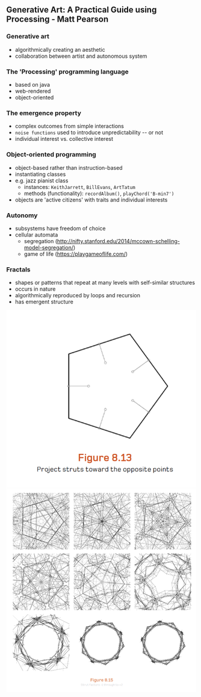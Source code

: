 
## Generative Art: A Practical Guide using Processing - Matt Pearson

### Generative art
- algorithmically creating an aesthetic
- collaboration between artist and autonomous system

### The 'Processing' programming language
- based on java
- web-rendered
- object-oriented

### The emergence property
- complex outcomes from simple interactions
- `noise functions` used to introduce unpredictability -- or not
- individual interest vs. collective interest

### Object-oriented programming
- object-based rather than instruction-based
- instantiating classes
- e.g. jazz pianist class
  - instances: `KeithJarrett`, `BillEvans`, `ArtTatum`
  - methods (functionality): `recordAlbum()`, `playChord('B-min7')`
- objects are 'active citizens' with traits and individual interests

### Autonomy
- subsystems have freedom of choice
- cellular automata
  - segregation (http://nifty.stanford.edu/2014/mccown-schelling-model-segregation/)
  - game of life (https://playgameoflife.com/)

### Fractals
- shapes or patterns that repeat at many levels with self-similar structures
- occurs in nature
- algorithmically reproduced by loops and recursion
- has emergent structure

![Fractal1](fractal1.png)
![Fractal2](fractal2.png)


